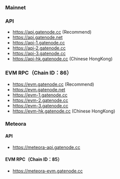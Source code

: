 
### Mainnet

### API

* https://api.gatenode.cc  (Recommend)
* https://api.gatenode.net
* https://api-1.gatenode.cc
* https://api-2.gatenode.cc
* https://api-3.gatenode.cc
* https://api-hk.gatenode.cc  (Chinese HongKong)



### EVM RPC（Chain ID：86）

* https://evm.gatenode.cc  (Recommend)
* https://evm.gatenode.net
* https://evm-1.gatenode.cc 
* https://evm-2.gatenode.cc
* https://evm-3.gatenode.cc
* https://evm-hk.gatenode.cc  (Chinese HongKong)

### Meteora

#### API

* https://meteora-api.gatenode.cc


#### EVM RPC（Chain ID：85）

* https://meteora-evm.gatenode.cc





